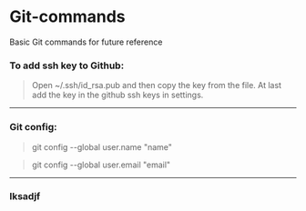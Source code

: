# Git-commands
Basic Git commands for future reference


### To add ssh key to Github:

>Open ~/.ssh/id_rsa.pub and then copy the key from the file. At last add the key in the github ssh keys in settings.


---

### Git config:

>git config --global user.name "name"

>git config --global user.email "email"

---

### lksadjf